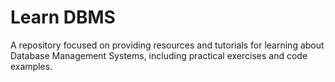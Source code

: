 # Learn DBMS

A repository focused on providing resources and tutorials for learning about Database Management Systems, including practical exercises and code examples.